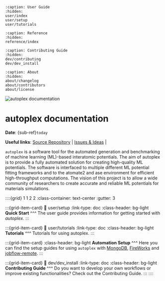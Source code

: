 ```{toctree}
:caption: User Guide
:hidden:
user/index
user/setup
user/tutorials
```

```{toctree}
:caption: Reference
:hidden:
reference/index
```

```{toctree}
:caption: Contributing Guide
:hidden:
dev/contributing
dev/dev_install
```

```{toctree}
:caption: About
:hidden:
about/changelog
about/contributors
about/license
```

![autoplex documentation](_static/autoplex_logo.png)
# autoplex documentation


**Date**: {sub-ref}`today`

**Useful links**:
[Source Repository](https://github.com/JaGeo/autoplex) |
[Issues & Ideas](https://github.com/JaGeo/autoplex/issues) |

`autoplex` is a software tool for the automated generation and benchmarking of machine learning (ML)-based interatomic potentials. 
The aim of autoplex is to provide a fully automated solution for creating high-quality ML potentials. 
The software is interfaced to multiple different ML potential fitting frameworks and to the atomate2 and ase environment 
for efficient high-throughput computations. 
The vision of this project is to allow a wide community of researchers to create accurate and reliable ML potentials for materials simulations.

::::{grid} 1 1 2 2
:class-container: text-center
:gutter: 3

:::{grid-item-card}
:link: user/setup
:link-type: doc
:class-header: bg-light
**Quick Start**
^^^
The user guide provides information for getting started with *autoplex*.
:::

:::{grid-item-card}
:link: user/tutorials
:link-type: doc
:class-header: bg-light
**Tutorials**
^^^
Tutorials for using autoplex.
:::

:::{grid-item-card}
:class-header: bg-light
**Automation Setup**
^^^
Here you can find the setup guides for using `autoplex` with [MongoDB](user/mongodb.md), [FireWorks](user/mongodb.md#fireworks-configuration) and [jobflow-remote](user/jobflowremote.md).
:::

:::{grid-item-card}
:link: dev/dev_install
:link-type: doc
:class-header: bg-light
**Contributing Guide**
^^^
Do you want to develop your own workflows or improve existing functionalities?
Check out the Contributing Guide.
:::
::::
